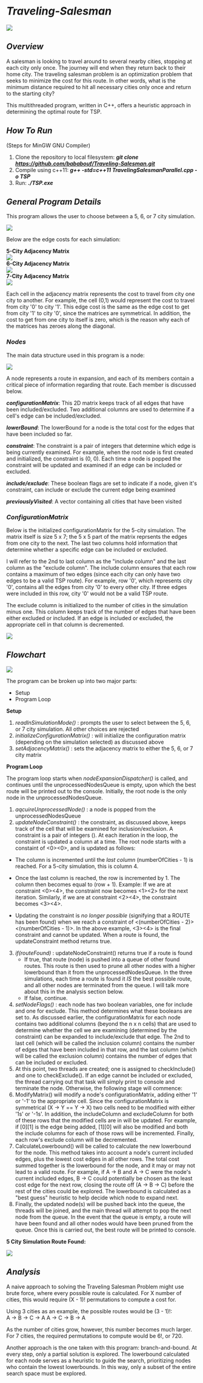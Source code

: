# **_Traveling-Salesman_**  
![](https://i.gyazo.com/3c97d9e64f87cfb35b7d00767fb492c0.png)  

## **_Overview_**  
A salesman is looking to travel around to several nearby cities, stopping at each city only once. The journey will end when they return back to their home city. The traveling salesman problem is an optimization
problem that seeks to minimize the cost for this route. In other words, what is the minimum distance required to hit all necessary cities only once and return to the starting city?  

This multithreaded program, written in C++, offers a heuristic approach in determining the optimal route for TSP. 
## **_How To Run_**  
(Steps for MinGW GNU Compiler)  

1. Clone the repository to local filesystem: **_git clone https://github.com/bababouf/Traveling-Salesman.git_**
2. Compile using c++11: **_g++ -std=c++11 TravelingSalesmanParallel.cpp -o TSP_**
3. Run: **_./TSP.exe_**

## **_General Program Details_**  
This program allows the user to choose between a 5, 6, or 7 city simulation. 


![](https://i.gyazo.com/ca826145a575909e1f93ce00bb877f02.png)  

Below are the edge costs for each simulation:  

**5-City Adjacency Matrix**  
![](https://i.gyazo.com/e60d252727d2bcc610b76fdfb03d8219.png)  
**6-City Adjacency Matrix**  
![](https://i.gyazo.com/504c62f3931ee6b2f5a5932f0a33d90d.png)  
**7-City Adjacency Matrix**  
![](https://i.gyazo.com/1d7a80e0609fd3584833b77e76e66fd7.png)  

Each cell in the adjacency matrix represents the cost to travel from city one city to another. For example, the cell (0,1) would represent the cost to travel from city '0' to city '1'. This edge cost is the same as the edge cost to get from city '1' to city '0', since the matrices are symmetrical. In addition, the cost to get from one city to itself is zero, which is the reason why each of the matrices has zeroes along the diagonal.  





### _Nodes_  
The main data structure used in this program is a node:  

![](https://i.gyazo.com/d49da16b9f3d8c5e2d0a3f6b19a40b51.png)  

A node represents a route in expansion, and each of its members contain a critical piece of information regarding that route. Each member is discussed below.

**_configurationMatrix_**: This 2D matrix keeps track of all edges that have been included/excluded. Two additional columns are used to determine if a cell's edge can be included/excluded.

**_lowerBound_**: The lowerBound for a node is the total cost for the edges that have been included so far.

**_constraint_**: The constraint is a pair of integers that determine which edge is being currently examined. For example, when the root node is first created and initialized, the constraint is (0, 0). Each time a node is popped the constraint will be updated and examined if an edge can be included or excluded.   

**_include/exclude_**: These boolean flags are set to indicate if a node, given it's constraint, can include or exclude the current edge being examined  


**_previouslyVisited_**: A vector containing all cities that have been visited 


### _ConfigurationMatrix_  
Below is the initialized configurationMatrix for the 5-city simulation. The matrix itself is size 5 x 7; the 5 x 5 part of the matrix reprsents the edges from one city to the next. The last two columns hold information that determine whether a specific edge can be included or excluded.  

I will refer to the 2nd to last column as the "include column" and the last column as the "exclude column". The include column ensures that each row contains a maximum of two edges (since each city can only have two edges to be a valid TSP route). For example, row '0', which represents city '0', contains all the edges from city '0' to every other city. If three edges were included in this row, city '0' would not be a valid TSP route.  

The exclude column is initialized to the number of cities in the simulation minus one. This column keeps track of the number of edges that have been either excluded or included. If an edge is included or excluded, the appropriate cell in that column is decremented. 

![](https://i.gyazo.com/59f2fecc8373f3906127cb08f69bf2a8.png)  

## **_Flowchart_**  
![](https://i.gyazo.com/cfdd70d09c123412be0a87c743d7f0f6.png)  

The program can be broken up into two major parts:
- Setup
- Program Loop

**Setup**  
1. _readInSimulationMode()_ : prompts the user to select between the 5, 6, or 7 city simulation. All other choices are rejected
2. _initializeConfigurationMatrix()_ : will initialize the configuration matrix (depending on the simulation selected) as discussed above 
3. _setAdjacencyMatrix()_ : sets the adjacency matrix to either the 5, 6, or 7 city matrix

**Program Loop**  


The program loop starts when _nodeExpansionDispatcher()_ is called, and continues until the unprocessedNodesQueue is empty, upon which the best route will be printed out to the console. Initially, the root node is the only node in the unprocessedNodesQueue. 

1. _aqcuireUnprocessedNode()_ : a node is popped from the unprocessedNodesQueue
2. _updateNodeConstraint()_ : the constraint, as discussed above, keeps track of the cell that will be examined for inclusion/exclusion. A constraint is a pair of integers (<row><column>). At each iteration in the loop, the constraint is updated a column at a time. The root node starts with a constaint of <0><0>, and is updated as follows:

- The column is incremented until the *last column* (numberOfCities - 1) is reached. For a 5-city simulation, this is column 4.  

- Once the last column is reached, the row is incremented by 1. The column then becomes equal to (row + 1). Example: If we are at constraint <0><4>, the constraint now becomes <1><2> for the next iteration. Similarly, if we are at constraint <2><4>, the constraint becomes <3><4>.  

- Updating the constraint is *no longer possible* (signifying that a ROUTE has been found) when we reach a constraint of 
<(numberOfCities - 2)><(numberOfCities - 1)>. In the above example, <3><4> is the final constraint and cannot be updated. When a route is found, the updateConstraint method returns true. 

3. _if(routeFound)_ : updateNodeConstraint() returns true if a route is found
   - If true, that route (node) is pushed into a queue of other found routes. This route is then used to prune all other nodes with a higher lowerbound than it from the unprocessedNodesQueue. In the three simulations, each time a route is found it *IS* the best possible route, and all other nodes are terminated from the queue. I will talk more about this in the analysis section below.  
   - If false, continue.
4. _setNodeFlags()_ : each node has two boolean variables, one for include and one for exclude. This method determines what these booleans are set to. As discussed earlier, the configurationMatrix for each node contains two additional columns (beyond the n x n cells) that are used to determine whether the cell we are examining (determined by the constraint) can be expanded to include/exclude that edge. The 2nd to last cell (which will be called the inclusion column) contains the number of edges that have been included in that row, and the last column (which will be called the exclusion column) contains the number of edges that can be included or excluded.
5. At this point, two threads are created; one is assigned to checkInclude() and one to checkExclude(). If an edge cannot be included or excluded, the thread carrying out that task will simply print to console and terminate the node. Otherwise, the following stage will commence:
6. ModifyMatrix() will modify a node's configurationMatrix, adding either '1' or '-1' to the appropriate cell. Since the configurationMatrix is symmetrical (X -> Y == Y -> X) two cells need to be modified with either '1s' or '-1s'. In addition, the includeColumn and excludeColumn for both of these rows that the modified cells are in will be updated. For example, if [0][1] is the edge being added, [1][0] will also be modified and both the include columns for each of those rows will be incremented. Finally, each row's exclude column will be decremented. 
7. CalculateLowerbound() will be called to calculate the new lowerbound for the node. This method takes into account a node's current included edges, plus the lowest cost edges in all other rows. The total cost summed together is the lowerbound for the node, and it may or may not lead to a valid route. For example, if A -> B and A -> C were the node's current included edges, B -> C could potentially be chosen as the least cost edge for the next row, closing the route off (A -> B -> C) before the rest of the cities could be explored. The lowerbound is calculated as a "best guess" heuristic to help decide which node to expand next. 
8. Finally, the updated node(s) will be pushed back into the queue, the threads will be joined, and the main thread will attempt to pop the next node from the queue. In the event that the queue is empty, a route will have been found and all other nodes would have been pruned from the queue. Once this is carried out, the best route will be printed to console.

**5 City Simulation Route Found:**  

![](https://i.gyazo.com/056b0f8755f0fd01e10eb9f5ab7cb51e.png)  
 
## **_Analysis_**  

A naive approach to solving the Traveling Salesman Problem might use brute force, where every possible route is calculated. For X number of cities, this would require (X - 1)! permutations to compute a cost for.  

Using 3 cities as an example, the possible routes would be (3 - 1)!:  
A -> B -> C -> A
A -> C -> B -> A  

As the number of cities grow, however, this number becomes much larger. For 7 cities, the required permutations to compute would be 6!, or 720.  

Another approach is the one taken with this program: branch-and-bound. At every step, only a partial solution is explored. The lowerbound calculated for each node serves as a heuristic to guide the search, prioritizing nodes who contain the lowest lowerbounds. In this way, only a subset of the entire search space must be explored. 





